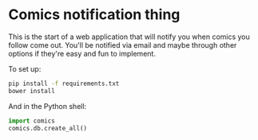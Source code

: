 # Comics notification thing

This is the start of a web application that will notify you when comics you follow come out. You'll be notified via email and maybe through other options if they're easy and fun to implement.

To set up:

```sh
pip install -f requirements.txt
bower install
```

And in the Python shell:

```python
import comics
comics.db.create_all()
```
